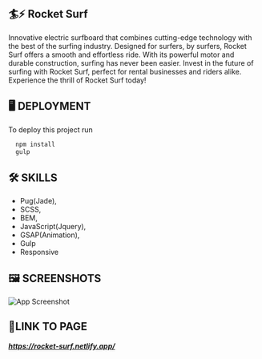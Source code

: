 
## 🏄⚡ **Rocket Surf**

Innovative electric surfboard that combines cutting-edge technology with the best of the surfing industry. Designed for surfers, by surfers, Rocket Surf offers a smooth and effortless ride. With its powerful motor and durable construction, surfing has never been easier. Invest in the future of surfing with Rocket Surf, perfect for rental businesses and riders alike. Experience the thrill of Rocket Surf today!

## 🖥️ **DEPLOYMENT**

To deploy this project run

```bash
  npm install
  gulp
```


## 🛠 **SKILLS**
- Pug(Jade),
- SCSS,
- BEM,
- JavaScript(Jquery), 
- GSAP(Animation),
- Gulp
- Responsive

## 🖼️ **SCREENSHOTS**

![App Screenshot](https://i.ibb.co/P5mkP6x/Rocket-Surf.jpg)


## 🔗**LINK TO PAGE**

***https://rocket-surf.netlify.app/***

